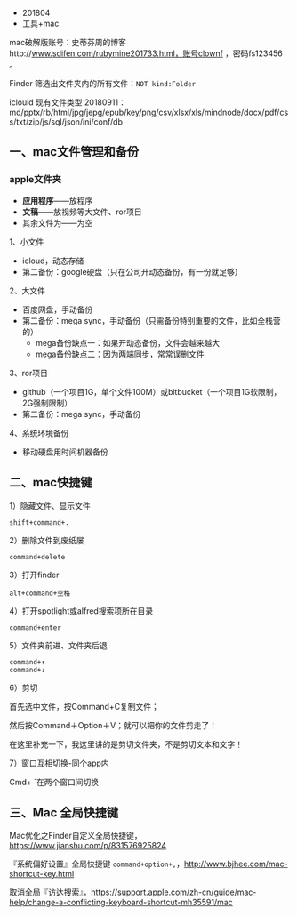 * 201804
* 工具+mac

mac破解版账号：史蒂芬周的博客http://www.sdifen.com/rubymine201733.html，账号clownf ，密码fs123456 。



Finder 筛选出文件夹内的所有文件：`NOT kind:Folder`

iclould 现有文件类型 20180911：md/pptx/rb/html/jpg/jepg/epub/key/png/csv/xlsx/xls/mindnode/docx/pdf/css/txt/zip/js/sql/json/ini/conf/db

## 一、mac文件管理和备份

### apple文件夹

* **应用程序**——放程序
* **文稿**——放视频等大文件、ror项目
* 其余文件为——为空

1、小文件

* icloud，动态存储
* 第二备份：google硬盘（只在公司开动态备份，有一份就足够）

2、大文件

* 百度网盘，手动备份
* 第二备份：mega sync，手动备份（只需备份特别重要的文件，比如全栈营的）
  * mega备份缺点一：如果开动态备份，文件会越来越大
  * mega备份缺点二：因为两端同步，常常误删文件

3、ror项目

* github（一个项目1G，单个文件100M）或bitbucket（一个项目1G软限制，2G强制限制）
* 第二备份：mega sync，手动备份

4、系统环境备份

* 移动硬盘用时间机器备份



## 二、mac快捷键

1）隐藏文件、显示文件

```
shift+command+.
```

2）删除文件到废纸屡

```
command+delete
```

3）打开finder

```
alt+command+空格
```

4）打开spotlight或alfred搜索项所在目录

```
command+enter
```

5）文件夹前进、文件夹后退

```
command+↑
command+↓
```

6）剪切

首先选中文件，按Command+C复制文件；

然后按Command＋Option＋V；就可以把你的文件剪走了！

在这里补充一下，我这里讲的是剪切文件夹，不是剪切文本和文字！

7）窗口互相切换-同个app内

Cmd+ `在两个窗口间切换



## 三、Mac 全局快捷键

Mac优化之Finder自定义全局快捷键，https://www.jianshu.com/p/831576925824

『系统偏好设置』全局快捷键 `command+option+,`，http://www.bjhee.com/mac-shortcut-key.html

取消全局『访达搜索』，https://support.apple.com/zh-cn/guide/mac-help/change-a-conflicting-keyboard-shortcut-mh35591/mac